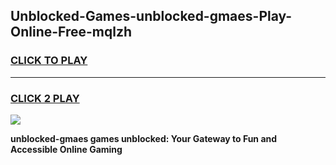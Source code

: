 
## Unblocked-Games-unblocked-gmaes-Play-Online-Free-mqlzh
<h3>
<a href="https://premium76.site?title=unblocked-gmaes&ref=26A">CLICK TO PLAY</a></h3>
<hr>

<h3>
<a href="https://premium76.site?title=unblocked-gmaes&ref=26A">CLICK 2 PLAY</a>
  
</h3>

<a href="https://premium76.site?title=unblocked-gmaes&ref=26A"><img src="https://clearcache.store/games.png"></a>


**unblocked-gmaes games unblocked: Your Gateway to Fun and Accessible Online Gaming**
